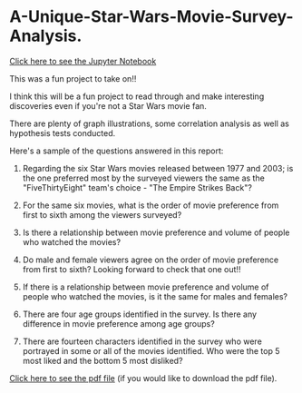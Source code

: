 # A-Unique-Star-Wars-Movie-Survey-Analysis.
[Click here to see the Jupyter Notebook](Star+Wars+Survey4+II.ipynb)

This was a fun project to take on!!

I think this will be a fun project to read through and make interesting discoveries even if you're not a Star Wars movie fan.

There are plenty of graph illustrations, some correlation analysis as well as hypothesis tests conducted.

Here's a sample of the questions answered in this report:

1. Regarding the six Star Wars movies released between 1977 and 2003; is the one preferred most by the surveyed viewers the same as the "FiveThirtyEight" team's choice - "The Empire Strikes Back"?

2. For the same six movies, what is the order of movie preference from first to sixth among the viewers surveyed?

3. Is there a relationship between movie preference and volume of people who watched the movies?

4. Do male and female viewers agree on the order of movie preference from first to sixth? Looking forward to check that one out!!

5. If there is a relationship between movie preference and volume of people who watched the movies, is it the same for males and females?

6. There are four age groups identified in the survey. Is there any difference in movie preference among age groups?

7. There are fourteen characters identified in the survey who were portrayed in some or all of the movies identified. Who were the top 5 most liked and the bottom 5 most disliked?

[Click here to see the pdf file](Star+Wars+Survey4.pdf) (if you would like to download the pdf file).
